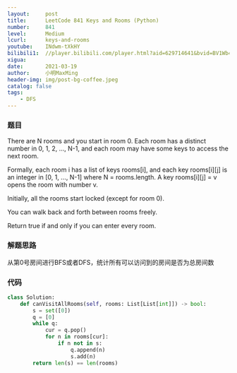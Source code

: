 ```yaml
---
layout:     post
title:      LeetCode 841 Keys and Rooms (Python)
number:     841
level:      Medium
lcurl:      keys-and-rooms
youtube:    INdwm-tXkHY
bilibili1:  //player.bilibili.com/player.html?aid=629714641&bvid=BV1Wb4y1Q7hE&cid=312773061&page=1
xigua:      
date:       2021-03-19
author:     小明MaxMing
header-img: img/post-bg-coffee.jpeg
catalog: false
tags:
    - DFS
---
```


### 题目

There are N rooms and you start in room 0.  Each room has a distinct number in 0, 1, 2, ..., N-1, and each room may have some keys to access the next room. 

Formally, each room i has a list of keys rooms[i], and each key rooms[i][j] is an integer in [0, 1, ..., N-1] where N = rooms.length.  A key rooms[i][j] = v opens the room with number v.

Initially, all the rooms start locked (except for room 0). 

You can walk back and forth between rooms freely.

Return true if and only if you can enter every room.

### 解题思路

从第0号房间进行BFS或者DFS，统计所有可以访问到的房间是否为总房间数

### 代码
```python
class Solution:
    def canVisitAllRooms(self, rooms: List[List[int]]) -> bool:
        s = set([0])
        q = [0]
        while q:
            cur = q.pop()
            for n in rooms[cur]:
                if n not in s:
                    q.append(n)
                    s.add(n)
        return len(s) == len(rooms)
```
